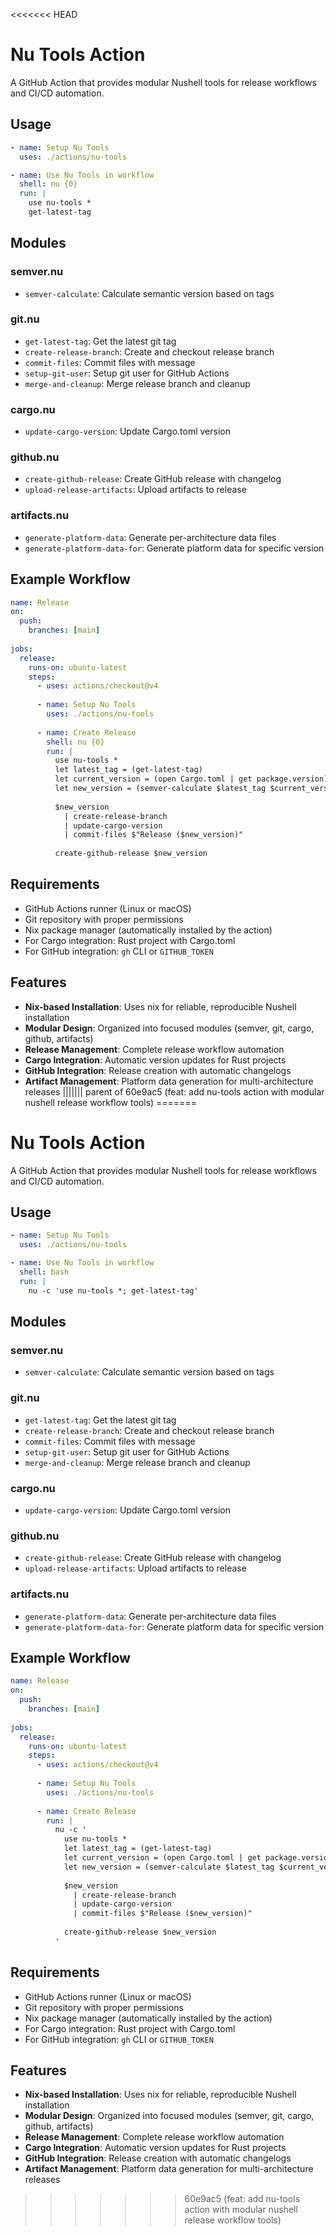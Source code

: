 <<<<<<< HEAD
# Nu Tools Action

A GitHub Action that provides modular Nushell tools for release workflows and CI/CD automation.

## Usage

```yaml
- name: Setup Nu Tools
  uses: ./actions/nu-tools

- name: Use Nu Tools in workflow
  shell: nu {0}
  run: |
    use nu-tools *
    get-latest-tag
```

## Modules

### semver.nu
- `semver-calculate`: Calculate semantic version based on tags

### git.nu  
- `get-latest-tag`: Get the latest git tag
- `create-release-branch`: Create and checkout release branch
- `commit-files`: Commit files with message
- `setup-git-user`: Setup git user for GitHub Actions
- `merge-and-cleanup`: Merge release branch and cleanup

### cargo.nu
- `update-cargo-version`: Update Cargo.toml version

### github.nu
- `create-github-release`: Create GitHub release with changelog
- `upload-release-artifacts`: Upload artifacts to release

### artifacts.nu
- `generate-platform-data`: Generate per-architecture data files
- `generate-platform-data-for`: Generate platform data for specific version

## Example Workflow

```yaml
name: Release
on:
  push:
    branches: [main]
    
jobs:
  release:
    runs-on: ubuntu-latest
    steps:
      - uses: actions/checkout@v4
      
      - name: Setup Nu Tools
        uses: ./actions/nu-tools
        
      - name: Create Release
        shell: nu {0}
        run: |
          use nu-tools *
          let latest_tag = (get-latest-tag)
          let current_version = (open Cargo.toml | get package.version)
          let new_version = (semver-calculate $latest_tag $current_version)
          
          $new_version 
            | create-release-branch 
            | update-cargo-version 
            | commit-files $"Release ($new_version)"
            
          create-github-release $new_version
```

## Requirements

- GitHub Actions runner (Linux or macOS)
- Git repository with proper permissions
- Nix package manager (automatically installed by the action)
- For Cargo integration: Rust project with Cargo.toml
- For GitHub integration: `gh` CLI or `GITHUB_TOKEN`

## Features

- **Nix-based Installation**: Uses nix for reliable, reproducible Nushell installation
- **Modular Design**: Organized into focused modules (semver, git, cargo, github, artifacts)
- **Release Management**: Complete release workflow automation
- **Cargo Integration**: Automatic version updates for Rust projects
- **GitHub Integration**: Release creation with automatic changelogs
- **Artifact Management**: Platform data generation for multi-architecture releases
||||||| parent of 60e9ac5 (feat: add nu-tools action with modular nushell release workflow tools)
=======
# Nu Tools Action

A GitHub Action that provides modular Nushell tools for release workflows and CI/CD automation.

## Usage

```yaml
- name: Setup Nu Tools
  uses: ./actions/nu-tools

- name: Use Nu Tools in workflow
  shell: bash
  run: |
    nu -c 'use nu-tools *; get-latest-tag'
```

## Modules

### semver.nu
- `semver-calculate`: Calculate semantic version based on tags

### git.nu  
- `get-latest-tag`: Get the latest git tag
- `create-release-branch`: Create and checkout release branch
- `commit-files`: Commit files with message
- `setup-git-user`: Setup git user for GitHub Actions
- `merge-and-cleanup`: Merge release branch and cleanup

### cargo.nu
- `update-cargo-version`: Update Cargo.toml version

### github.nu
- `create-github-release`: Create GitHub release with changelog
- `upload-release-artifacts`: Upload artifacts to release

### artifacts.nu
- `generate-platform-data`: Generate per-architecture data files
- `generate-platform-data-for`: Generate platform data for specific version

## Example Workflow

```yaml
name: Release
on:
  push:
    branches: [main]
    
jobs:
  release:
    runs-on: ubuntu-latest
    steps:
      - uses: actions/checkout@v4
      
      - name: Setup Nu Tools
        uses: ./actions/nu-tools
        
      - name: Create Release
        run: |
          nu -c '
            use nu-tools *
            let latest_tag = (get-latest-tag)
            let current_version = (open Cargo.toml | get package.version)
            let new_version = (semver-calculate $latest_tag $current_version)
            
            $new_version 
              | create-release-branch 
              | update-cargo-version 
              | commit-files $"Release ($new_version)"
              
            create-github-release $new_version
          '
```

## Requirements

- GitHub Actions runner (Linux or macOS)
- Git repository with proper permissions
- Nix package manager (automatically installed by the action)
- For Cargo integration: Rust project with Cargo.toml
- For GitHub integration: `gh` CLI or `GITHUB_TOKEN`

## Features

- **Nix-based Installation**: Uses nix for reliable, reproducible Nushell installation
- **Modular Design**: Organized into focused modules (semver, git, cargo, github, artifacts)
- **Release Management**: Complete release workflow automation
- **Cargo Integration**: Automatic version updates for Rust projects
- **GitHub Integration**: Release creation with automatic changelogs
- **Artifact Management**: Platform data generation for multi-architecture releases
>>>>>>> 60e9ac5 (feat: add nu-tools action with modular nushell release workflow tools)
